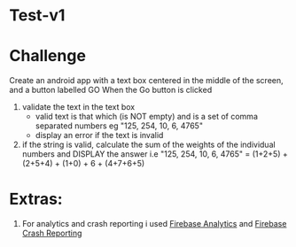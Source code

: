 # Test-v1

# Challenge
Create an android app with a text box centered in the middle of the screen, and a button labelled GO
When the Go button is clicked
1. validate the text in the text box
     - valid text is that which (is NOT empty) and  is a set of comma separated numbers eg "125, 254, 10, 6, 4765"
     - display an error if the text is invalid
2. if the string is valid, calculate the sum of the weights of the individual numbers and DISPLAY the answer
    i.e "125, 254, 10, 6, 4765" = (1+2+5) + (2+5+4) + (1+0) + 6 + (4+7+6+5)

# Extras:
1. For analytics and crash reporting i used [Firebase Analytics](https://firebase.google.com/docs/analytics/android/start/) and [Firebase Crash Reporting](https://firebase.google.com/docs/crash/)
